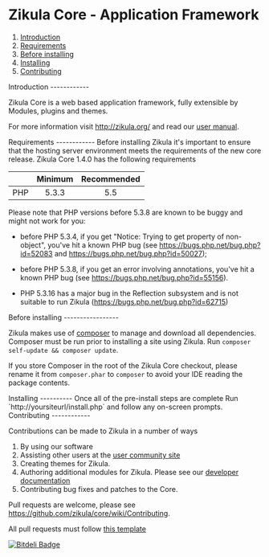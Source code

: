 Zikula Core - Application Framework
===================================

  1. [Introduction](#introduction)
  2. [Requirements](#requirements)
  3. [Before installing](#beforeinstalling)
  4. [Installing](#installing)
  5. [Contributing](#contributing)

<a name="introduction" />
Introduction
------------

Zikula Core is a web based application framework, fully extensible by
Modules, plugins and themes.

For more information visit http://zikula.org/ and read our [user manual](https://github.com/zikula/zikula-docs/tree/master/Users%20Manual).

<a name="requirements" />
Requirements
------------
Before installing Zikula it's important to ensure that the hosting server environment
meets the requirements of the new core release. Zikula Core 1.4.0 has the following 
requirements

|               | Minimum       | Recommended  |
| ------------- |:-------------:| :-----------:|
| PHP           | 5.3.3         | 5.5          |


Please note that PHP versions before 5.3.8 are known to be buggy and might not
work for you:

  - before PHP 5.3.4, if you get "Notice: Trying to get property of
    non-object", you've hit a known PHP bug (see
    https://bugs.php.net/bug.php?id=52083 and
    https://bugs.php.net/bug.php?id=50027);

  - before PHP 5.3.8, if you get an error involving annotations, you've hit
    a known PHP bug (see https://bugs.php.net/bug.php?id=55156).

  - PHP 5.3.16 has a major bug in the Reflection subsystem and is not 
    suitable to run Zikula (https://bugs.php.net/bug.php?id=62715)


<a name="beforeinstalling" />
Before installing
-----------------

Zikula makes use of [composer](http://getcomposer.org/) to manage and download
all dependencies. Composer must be run prior to installing a site using Zikula.
Run `composer self-update && composer update`. 

If you store Composer in the root of the Zikula Core checkout, please
rename it from `composer.phar` to `composer` to avoid your IDE reading
the package contents.

<a name="installing" />
Installing
----------
Once all of the pre-install steps are complete Run `http://yoursiteurl/install.php` 
and follow any on-screen prompts.

<a name="contributing" />
Contributing
------------

Contributions can be made to Zikula in a number of ways

  1. By using our software
  2. Assisting other users at the [user community site](http://community.zikula.org)
  3. Creating themes for Zikula.
  4. Authoring additional modules for Zikula. Please see our [developer documentation](https://github.com/zikula/core/tree/1.4/src/docs/en/dev)
  5. Contributing bug fixes and patches to the Core. 
  
Pull requests are welcome, please see https://github.com/zikula/core/wiki/Contributing.

All pull requests must follow [this template](https://github.com/zikula/core/wiki/Contributing#pull-request-template)

[![Bitdeli Badge](https://d2weczhvl823v0.cloudfront.net/zikula/core/trend.png)](https://bitdeli.com/free "Bitdeli Badge")

